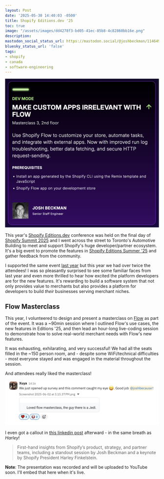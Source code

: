 ```yaml
---
layout: Post
date: '2025-05-30 14:40:03 -0500'
title: Shopify Editions.dev '25
toc: true
image: "/assets/images/dd4278f3-bd05-41ec-85b8-4c82860bb16e.png"
description:
mastodon_social_status_url: https://mastodon.social/@joshbeckman/114649662829962404
bluesky_status_url: 'false'
tags:
- shopify
- canada
- software-engineering
---
```



<img width="760" alt="schedule slide" src="/assets/images/dd4278f3-bd05-41ec-85b8-4c82860bb16e.png" />

This year's [Shopify Editions.dev](https://editions.dev/pages/editions-dev) conference was held on the final day of [Shopify Summit 2025](https://www.joshbeckman.org/blog/traveling/shopify-summit-2025) and I went across the street to Toronto's Automotive Building to meet and support Shopify's huge developer/partner ecosystem. It's a big event to promote the features in [Shopify Editions Summer '25](https://www.joshbeckman.org/blog/shopify-editions-summer-25) and gather feedback from the community.

I supported the same event [last year](https://www.joshbeckman.org/blog/traveling/shopify-summit-2024) but this year we had over twice the attendees! I was so pleasantly surprised to see some familiar faces from last year and even more thrilled to hear how excited the platform developers are for the new features. It's rewarding to build a software system that not only provides value to merchants but also provides a platform for developers to build _their_ businesses serving merchant niches.

## Flow Masterclass

This year, I volunteered to design and present a masterclass on [Flow](https://www.shopify.com/flow) as part of the event. It was a ~90min session where I outlined Flow's use cases, the new features in Editions '25, and then lead an hour-long live-coding session to demonstrate how to solve real-world merchant needs with Flow's new features.

It was exhausting, exhilarating, and very successful! We had all the seats filled in the ~150 person room, and - despite some WiFi/technical difficulties - most everyone stayed and was engaged in the material throughout the session.

And attendees really liked the masterclass!

<img width="689" alt="Attendee survey feedback" src="/assets/images/12feb85b-f73b-47fb-84dd-2812b96c62d0.png" />

I even got a callout in [this linkedin post](https://www.linkedin.com/pulse/circle-21st-edition-shop-circle-limsf/?trackingId=YbHROY34RLuZUNvS%2BGqgSw%3D%3D#:~:text=teams%2C%20including%20a-,standout,-session%20by%20Josh) afterward - in the same breath as _Harley_!

> First-hand insights from Shopify’s product, strategy, and partner teams, including a standout session by Josh Beckman and a keynote by Shopify President Harley Finkelstein.

**Note**: The presentation was recorded and will be uploaded to YouTube soon. I'll embed that here when it's live.
